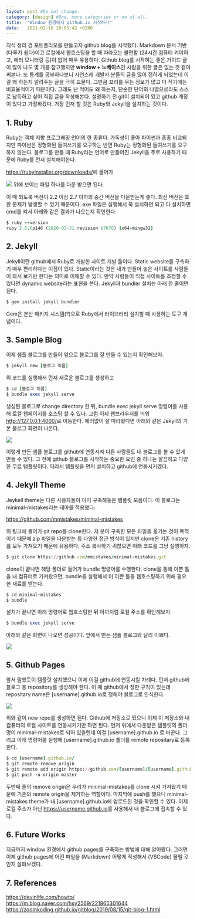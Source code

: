 ```yaml
---
layout: post #Do not change.
category: [design] #One, more categories or no at all.
title:  "Window 환경에서 github.io 시작하기"
date:   2021-02-18 10:05:42 +0200
---
```


지식 정리 겸 포트폴리오를 만들고자 github blog를 시작했다. Markdown 문서 기반(다루기 쉽다)이고 로컬에서 웹호스팅을 할 때 따라오는 불편함 (24시간 컴퓨터 켜야하고, 에러 모니터링 등)이 없어 매우 유용하다. Github blog를 시작하는 좋은 가이드 글이 많아 나도 몇 개를 참고했지만 **window + 노베이스**인 사람을 위한 글은 없는 것 같아 써본다. 또 통계를 공부하다보니 자연스레 개발자 분들의 글을 많이 접하게 되었는데 이걸 왜 하는지 알려주는 글을 극히 드물다. 그만큼 꼬리를 무는 정보가 많고 다 적기에는 비효율적이기 때문이다. 그래도 난 적어도 왜 하는지, 단순한 단어의 나열으로라도 스스로 납득하고 싶어 직접 글을 작성해본다. 설명하기 전 git이 설치되어 있고 github 계정이 있다고 가정하겠다. 가장 먼저 할 것은 Ruby와 Jekyll을 설치하는 것이다.

## 1. Ruby

Ruby는 객체 지향 프로그래밍 언어의 한 종류다. 가독성이 좋아 파이썬과 종종 비교되지만 파이썬은 정형화된 들여쓰기를 요구하는 반면 Ruby는 정형화된 들여쓰기를 요구하지 않는다. 블로그를 만들 때 Ruby라는 언어로 만들어진 Jekyll을 주로 사용하기 때문에 Ruby를 먼저 설치해야한다. 

<https://rubyinstaller.org/downloads/>에 들어가 

![](https://s-seo.github.io/assets/images/post1_1.PNG) 
위에 보이는 파일 하나를 다운 받으면 된다.

이 때 되도록 버전이 2.2 이상 2.7 이하의 중간 버전을 다운받는게 좋다. 최신 버전은 호환 문제가 발생할 수 있기 때문이다. 
exe 파일은 실행해서 쭉 설치하면 되고 다 설치하면 cmd를 켜서 아래와 같은 결과가 나오는지 확인한다.

```ruby
$ ruby --version
ruby 2.6.6p146 (2020-03-31 revision 67876) [x64-mingw32]
```



## 2. Jekyll

Jekyll이란 github에서 Ruby로 개발한 사이트 개발 툴이다. Static website를 구축하기 매우 편리하다는 이점이 있다. Static이라는 것은 내가 만들어 놓은 사이트를 사람들이 와서 보기만 한다는 의미로 이해할 수 있다. 만약 사람들이 직접 사이트를 조정할 수 있다면 dynamic website라는 표현을 쓴다. Jekyll과 bundler 설치는 아래 한 줄이면 된다.

```ruby
$ gem install jekyll bundler
```

Gem은 분산 패키지 시스템(?)으로 Ruby에서 라이브러리 설치할 때 사용하는 도구 개념이다. 


## 3. Sample Blog

이제 샘플 블로그를 만들어 앞으로 블로그를 잘 만들 수 있는지 확인해보자. 

```ruby
$ jekyll new [블로그 이름]
```

위 코드를 실행해서 먼저 새로운 블로그를 생성하고

```ruby
$ cd [블로그 이름]
$ bundle exec jekyll serve
```

생성된 블로그로 change directory 한 뒤, bundle exec jekyll serve 명령어를 사용해 로컬 웹페이지를 호스팅 할 수 있다. 그럼 이제 웹브라우저를 띄워 <http://127.0.0.1:4000/>로 이동한다. 에러없이 잘 따라왔다면 아래와 같은 Jekyll의 기본 블로그 화면이 나온다.

![](https://s-seo.github.io/assets/images/post1_2.PNG) 

이렇게 만든 샘플 블로그를 github에 연동시켜 다른 사람들도 내 블로그를 볼 수 있게 만들 수 있다. 그 전에 github 블로그를 시작하는 중요한 요인 중 하나는 깔끔하고 다양한 무료 탬플릿이다. 따라서 탬플릿을 먼저 설치하고 github에 연동시키겠다. 



## 4. Jekyll Theme

Jeykell theme는 다른 사용자들이 이미 구축해놓은 탬플릿 모음이다. 이 블로그는 minimal-mistakes라는 테마를 적용했다.

<https://github.com/mmistakes/minimal-mistakes>

위 링크에 들어가 git repo를 clone한다. 저 분이 구축한 모든 파일을 옮기는 것이 목적이기 때문에 zip 파일을 다운받는 등 다양한 접근 방식이 있지만 clone은 기존 history를 모두 가져오기 때문에 유용하다. 주소 복사하기 귀찮으면 아래 코드를 그냥 실행하자. 

```ruby
$ git clone https://github.com/mmistakes/minimal-mistakes.git
```

clone이 끝나면 해당 폴더로 들어가 bundle 명령어를 수행한다. clone을 통해 이쁜 틀을 내 컴퓨터로 가져왔으면, bundle을 실행해서 이 이쁜 틀을 웹호스팅하기 위해 필요한 재료를 받는다. 

```ruby
$ cd minimal-mistakes
$ bundle
```

설치가 끝나면 아래 명령어로 웹호스팅한 뒤 아까처럼 로컬 주소를 확인해보자.

```ruby
$ bundle exec jekyll serve
```

아래와 같은 화면이 나오면 성공이다. 앞에서 만든 샘플 블로그와 달리 이쁘다.

![](https://s-seo.github.io/assets/images/post1_3.PNG) 



## 5. Github Pages

앞서 말했듯이 탬플릿 설치했으니 이제 이걸 github에 연동시킬 차례다. 먼저 github에 블로그 용 repository를 생성해야 한다. 이 때 github에서 정한 규칙이 있는데 repositary name은 [username].github.io로 정해야 블로그로 인식한다. 

![](https://s-seo.github.io/assets/images/post1_4.PNG) 

위와 같이 new repo를 생성하면 된다. Github에 저장소로 팠으니 이제 이 저장소와 내 컴퓨터의 로컬 사이트를 연동시키기만 하면 된다. 먼저 위에서 다운받은 탬플릿의 폴더명이 minimal-mistakes로 되어 있을텐데 이걸 [username].github.io 로 바꾼다. 그리고 아래 명령어를 실행해 [username].github.io 폴더를 remote repositary로 등록한다.

```ruby
$ cd [username].github.io/
$ git remote remove origin
$ git remote add origin https://github.com/[username]/[username].github.io.git
$ git push -u origin master
```

두번째 줄의 remove origin은 우리가 minimal-mistakes를 clone 시켜 가져왔기 때문에 기존의 remote origin을 제거하는 역할이다. 마지막에 push를 했으니 minimal-mistakes theme가 내 [username].github.io에 업로드된 것을 확인할 수 있다. 이제 로컬 주소가 아닌 <https://username.github.io>를 사용해서 내 블로그에 접속할 수 있다. 



## 6. Future Works

지금까지 window 환경에서 github pages를 구축하는 방법에 대해 알아봤다. 그러면 이제 github pages에 어떤 파일을 (Markdown) 어떻게 작성해서 (VSCode) 올릴 것인지 살펴보겠다.



## 7. References

<https://devinlife.com/howto/>
<https://m.blog.naver.com/hsy2569/221865301644>
<https://zoomkoding.github.io/gitblog/2019/08/15/git-blog-1.html>



